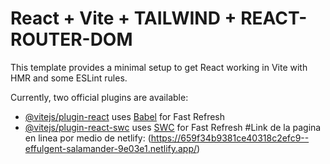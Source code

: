 # React + Vite + TAILWIND + REACT-ROUTER-DOM

This template provides a minimal setup to get React working in Vite with HMR and some ESLint rules.

Currently, two official plugins are available:

- [@vitejs/plugin-react](https://github.com/vitejs/vite-plugin-react/blob/main/packages/plugin-react/README.md) uses [Babel](https://babeljs.io/) for Fast Refresh
- [@vitejs/plugin-react-swc](https://github.com/vitejs/vite-plugin-react-swc) uses [SWC](https://swc.rs/) for Fast Refresh
#Link de la pagina en linea por medio de netlify: (https://659f34b9381ce40318c2efc9--effulgent-salamander-9e03e1.netlify.app/)
